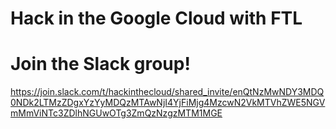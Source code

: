 # Hack in the Google Cloud with FTL 


# Join the Slack group!
https://join.slack.com/t/hackinthecloud/shared_invite/enQtNzMwNDY3MDQ0NDk2LTMzZDgxYzYyMDQzMTAwNjI4YjFiMjg4MzcwN2VkMTVhZWE5NGVmMmViNTc3ZDlhNGUwOTg3ZmQzNzgzMTM1MGE
